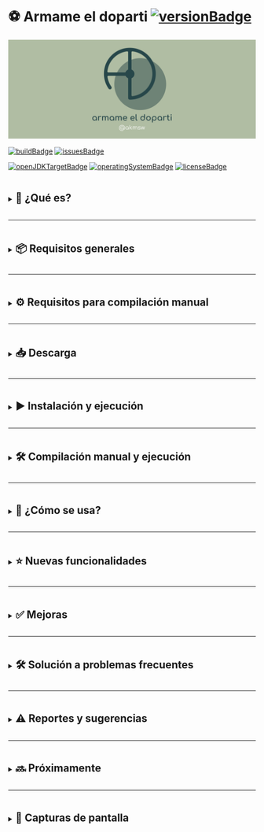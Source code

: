 # ⚽ Armame el doparti [![versionBadge](https://img.shields.io/badge/version-3.0.0-blue)]()

![portada](./src/main/res/img/readme/cover.png)

[![buildBadge](https://github.com/akmsw/armame-el-doparti/actions/workflows/maven.yml/badge.svg?branch=develop)](https://github.com/akmsw/armame-el-doparti/actions/workflows/maven.yml)
[![issuesBadge](https://img.shields.io/github/issues/akmsw/armame-el-doparti.svg?logo=github)](https://github.com/akmsw/armame-el-doparti/issues)

[![openJDKTargetBadge](https://img.shields.io/badge/jdk-23%2B-red?logo=openjdk)](https://openjdk.org/projects/jdk/)
[![operatingSystemBadge](https://img.shields.io/badge/os-cross--platform-blueviolet?logo=windows-terminal)](https://en.wikipedia.org/wiki/Cross-platform_software)
[![licenseBadge](https://img.shields.io/badge/gpl-3.0-blue?logo=gnu)](https://www.gnu.org/licenses/gpl-3.0.en.html)

<details>
  <summary>
    <h2 style="display:inline-block; border-bottom:none">🔎 ¿Qué es?</h2>
  </summary>

  Desarrollado completamente en Java y refactorizado en su totalidad, la nueva versión de este programa ofrece una rápida e intuitiva manera de generar equipos para partidos de fútbol 7, ya sea con distribución aleatoria de jugadores o basada en puntuaciones.\
  Se ofrece la posibilidad de "anclar" dos o más jugadores entre sí, garantizando de esta forma que queden en el mismo equipo sin importar el método de distribución elegido.
</details>

---

<details>
  <summary>
    <h2 style="display:inline-block; border-bottom:none">📦 Requisitos generales</h2>
  </summary>

  ### ☕ Java
  - #### Versión mínima
      🟡 [Java 23](https://jdk.java.net/23/)
  - #### Versión recomendada
      🟢 [Java 24](https://jdk.java.net/24/) *(o más reciente)*
</details>

---

<details>
  <summary>
    <h2 style="display:inline-block; border-bottom:none">⚙️ Requisitos para compilación manual</h2>
  </summary>

  ### 🪶 Apache Maven
  - #### Versión recomendada
      🟢 [Apache Maven 3.9.9](https://maven.apache.org/download.cgi) *(o más reciente)*
</details>

---

<details>
  <summary>
    <h2 style="display:inline-block; border-bottom:none">📥 Descarga</h2>
  </summary>

  Podés consultar el historial de versiones estables y betas en la sección [releases](https://github.com/akmsw/armame-el-doparti/releases) de este proyecto.
</details>

---

<details>
  <summary>
    <h2 style="display:inline-block; border-bottom:none">▶️ Instalación y ejecución</h2>
  </summary>

  Más allá de los requisitos listados, no hace falta ninguna instalación para correr este programa.\
  Una vez descargado el archivo `.jar`, e independientemente del sistema operativo que uses, podés dirigirte a la carpeta donde está situado y abrirlo con un simple *doble click*. En caso de que el programa no se abra, revisá la sección de solución a problemas frecuentes.\
  Si estás en Windows podés descargar el archivo `.exe` y abrirlo directamente con *doble click* también, ignorando el archivo `.jar`.\
  Una alternativa es abrir una terminal dentro de la carpeta contenedora del archivo y ejecutar el comando:
  ```bash
  java -jar armameeldoparti-3.0.0.jar
  ```
</details>

---

<details>
  <summary>
    <h2 style="display:inline-block; border-bottom:none">🛠️ Compilación manual y ejecución</h2>
  </summary>

  Para compilar manualmente el programa, asumiendo que instalaste correctamente tanto los requisitos generales como los requisitos para compilación manual, tenés que [descargar el proyecto en formato ZIP](https://github.com/akmsw/armame-el-doparti/archive/refs/heads/develop.zip), extraer el archivo y, dentro de la carpeta extraída, ejecutar Apache Maven haciendo uso del archivo `pom.xml` mediante la terminal, con el siguiente comando:
  ```bash
  mvn package --file pom.xml
  ```
  o, simplemente:
  ```bash
  mvn package
  ```
  Esto va a crear una carpeta llamada `target` a la cual tenés que entrar. Ahí va a estar el archivo ejecutable en formato `.jar`. Para correr el programa se le puede hacer doble click o ejecutar, mediante la terminal, el comando indicado anteriormente:
  ```bash
  java -jar armameeldoparti-3.0.0.jar
  ```
</details>

---

<details>
  <summary>
    <h2 style="display:inline-block; border-bottom:none">📝 ¿Cómo se usa?</h2>
  </summary>

  Primero vas a tener que ingresar los nombres de los jugadores a sortear en cada posición.\
  La distribución estándar de jugadores por equipo es:
  - **Defensores centrales**: 1
  - **Defensores laterales**: 2
  - **Mediocampistas**: 2
  - **Delanteros**: 1
  - **Arqueros**: 1

  Una vez ingresados los nombres de todos los jugadores a repartir en cada posición para ambos equipos, vas a poder seleccionar si distribuirlos de manera aleatoria o en base a una puntuación.\
  Si elegís la segunda opción, vas a tener que ingresar una puntuación de 1 ***(mal jugador)*** a 5 ***(excelente jugador)*** para cada uno.\
  Finalmente, los equipos se van a armar de la manera más equitativa posible.\
  Si los jugadores se reparten en base a sus puntuaciones, la distribución óptima va a ser única. Si se los reparte de manera aleatoria, vas a poder redistribuirlos tantas veces como quieras.
</details>

---

<details>
  <summary>
    <h2 style="display:inline-block; border-bottom:none">⭐ Nuevas funcionalidades</h2>
  </summary>

  ### 🔗 Anclaje de jugadores
  El objetivo de esta funcionalidad es la de indicarle al programa que al menos dos jugadores seleccionados por el usuario tienen que estar en el mismo equipo sin importar la distribución que se elija para el resto. El número máximo posible de jugadores a anclar a un mismo equipo es de 6, garantizando así que siempre queden al menos dos jugadores sin anclar para poder realizar alguna distribución.\
  Para esto, hay una casilla rotulada con el texto "*Anclar jugadores*" en la ventana de ingreso de nombres. Si tildás esta casilla, luego de seleccionar el método de distribución de jugadores, vas a ver una ventana con una lista con todos los nombres ingresados, cada uno con una casilla similar asignada. Los jugadores cuya casilla esté tildada van a ser anclados al mismo equipo.\
  No se pueden anclar a un mismo equipo todos los jugadores de un mismo tipo (por ejemplo, si se anclan todos los mediocampistas para un mismo equipo, el otro equipo no va a tener mediocampistas y esto no es posible). Lo mismo sucede con anclar a un mismo equipo más de la mitad de jugadores registrados para una posición particular.
</details>

---

<details>
  <summary>
    <h2 style="display:inline-block; border-bottom:none">✅ Mejoras</h2>
  </summary>

  - GUI mucho más cómoda, intuitiva y agradable que en versiones anteriores, con arreglo de importantes bugs.
  - Se implementaron algoritmos más eficientes para las distribuciones.
  - Se implementó un patrón de diseño MVC para mejor organización del proyecto.
  - Se prescindió de clases y métodos que no eran vitales, mejorando significativamente la abstracción, la modularización del código, su mantenibilidad y la velocidad de ejecución del programa.
  - Se implementaron expresiones regulares para alivianar tareas.
  - Se implementó un enfoque de programación funcional para agilizar la manipulación de datos.
  - Importantes cambios generales de refactorización.
</details>

---

<details>
  <summary>
    <h2 style="display:inline-block; border-bottom:none">🛠️ Solución a problemas frecuentes</h2>
  </summary>

  Si instalaste correctamente una versión válida del JDK de Java y el archivo `.jar` no se ejecuta automáticamente al hacerle doble click, acá te dejo algunas posibles soluciones:

  <details style="margin-left:2em">
    <summary>
      <h3 style="display:inline-block; border-bottom:none">🪟 En Windows</h3>
    </summary>

  - Corregir programa asociado a ejecución de archivos `.jar`
    - Entrá a [esta página](https://johann.loefflmann.net/en/software/jarfix/index.html)
    - Descargá el archivo ejecutable llamado **jarfix.exe**
    - Hacele doble click al `.exe` descargado y dejá que solucione el problema automáticamente
  </details>

  <details style="margin-left:2em">
    <summary>
      <h3 style="display:inline-block; border-bottom:none">🐧 En Linux</h3>
    </summary>

  - Configurar comando personalizado para la ejecución de archivos `.jar`
    - Hacé click derecho sobre el archivo descargado
    - Hacé click en *Propiedades*
    - Hacé click en *Abrir con...*
    - En el campo de ingreso de comando personalizado, poné: `java -jar`
    - Hacé click en *Establecer como comando predeterminado* para que quede asociado a la ejecución de archivos `.jar`
  </details>

  Luego de seguir estos pasos, probá abrir el archivo `.jar` con doble click nuevamente.
</details>

---

<details>
  <summary>
    <h2 style="display:inline-block; border-bottom:none">⚠️ Reportes y sugerencias</h2>
  </summary>

  Si el programa presenta algún error que debería ser reportado para arreglarlo, si se te ocurrió alguna nueva funcionalidad para agregar al programa, o si opinás que algo podría ser modificado, la sección de [issues](https://github.com/akmsw/armame-el-doparti/issues) está abierta para que hagas estos reportes y/o sugerencias. Es necesario tener una cuenta en GitHub para abrir un nuevo reporte en el repositorio. Para poder trabajar en eso lo más rápidamente posible, te proveo unas plantillas para cada caso donde te pido toda la información que necesito.
</details>

---

<details>
  <summary>
    <h2 style="display:inline-block; border-bottom:none">🔜 Próximamente</h2>
  </summary>

  Si querés estar al tanto de qué cambios están planeados para las próximas versiones, [acá](https://github.com/akmsw/armame-el-doparti/projects?query=is%3Aopen?type=new&query=is:open%20sort:title-asc) vas a poder ver los detalles y metas planificadas.
</details>

---

<details>
  <summary>
    <h2 style="display:inline-block; border-bottom:none">📸 Capturas de pantalla</h2>
  </summary>

  ![ventana_principal](./src/main/res/img/readme/ss1.png)\
  *Menú principal*

  ![ventana_ayuda](./src/main/res/img/readme/ss2.png)\
  *Ventana de ayuda*

  ![ventana_ingreso_nombres](./src/main/res/img/readme/ss3.png)\
  *Ventana de ingreso de jugadores*

  ![ventana_anclajes](./src/main/res/img/readme/ss4.png)\
  *Ventana de selección de anclajes*

  ![ventana_puntuaciones](./src/main/res/img/readme/ss5.png)\
  *Ventana de ingreso de puntuaciones*

  ![ventana_resultados_1](./src/main/res/img/readme/ss6.png)\
  *Ejemplo de resultado de distribución aleatoria sin anclajes*

  ![ventana_resultados_2](./src/main/res/img/readme/ss7.png)\
  *Ejemplo de resultado de distribución aleatoria con tres anclajes distintos*

  ![ventana_resultados_3](./src/main/res/img/readme/ss8.png)\
  *Ejemplo de resultado de distribución por puntuaciones sin anclajes*

  ![ventana_resultados_4](./src/main/res/img/readme/ss9.png)\
  *Ejemplo de resultado de distribución por puntuaciones con cuatro anclajes distintos*
</details>